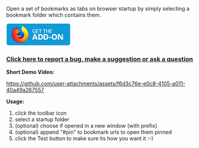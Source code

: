 Open a set of bookmarks as tabs on browser startup by simply selecting a bookmark folder which contains them.

[![](https://raw.githubusercontent.com/igorlogius/igorlogius/main/geFxAddon.png)](https://addons.mozilla.org/firefox/addon/startup-tabs/)

### [Click here to report a bug, make a suggestion or ask a question](https://github.com/igorlogius/igorlogius/issues/new/choose)

<b>Short Demo Video:</b>

https://github.com/user-attachments/assets/f6d3c76e-e0c8-4105-a011-40a49a267557

<b>Usage:</b>
<ol>
  <li>click the toolbar icon</li>
  <li>select a startup folder</li>
  <li>(optional) choose if opened in a new window (with prefix)</li>
  <li>(optional) append "#pin" to bookmark urls to open them pinned</li>
  <li>click the Test button to make sure its how you want it :-)</li>
</ol>
